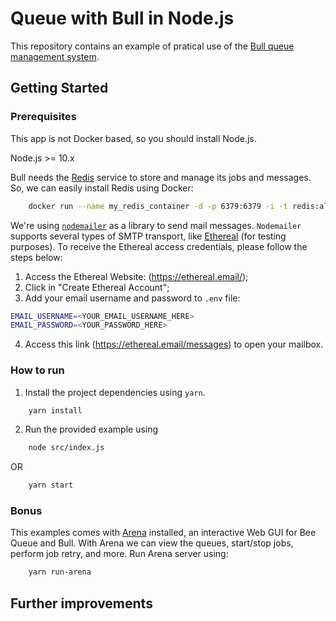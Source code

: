 # Queue with Bull in Node.js

This repository contains an example of pratical use of the [Bull queue management system](https://github.com/OptimalBits/bull).

## Getting Started

### Prerequisites

This app is not Docker based, so you should install Node.js.

Node.js >= 10.x

Bull needs the [Redis](https://redis.io/) service to store and manage its jobs and messages. So, we can easily install Redis using Docker:
```bash
    docker run --name my_redis_container -d -p 6379:6379 -i -t redis:alpine
```

We're using [`nodemailer`](https://nodemailer.com/about/) as a library to send mail messages. `Nodemailer` supports several types of SMTP transport, like
[Ethereal](https://ethereal.email/) (for testing purposes). To receive the Ethereal access credentials, please follow the steps below:

1. Access the Ethereal Website: (https://ethereal.email/);
2. Click in "Create Ethereal Account";
3. Add your email username and password to `.env` file:

```bash
EMAIL_USERNAME=<YOUR_EMAIL_USERNAME_HERE>
EMAIL_PASSWORD=<YOUR_PASSWORD_HERE>
```

4. Access this link (https://ethereal.email/messages) to open your mailbox.

### How to run

1. Install the project dependencies using `yarn`.
```bash
    yarn install
```

2. Run the provided example using
```bash
    node src/index.js
```
OR
```bash
    yarn start
```

### Bonus

This examples comes with [Arena](https://github.com/bee-queue/arena) installed, an interactive Web GUI for Bee Queue and Bull. With Arena we can view the queues, start/stop jobs, perform job retry, and more. Run Arena server using:

```bash
    yarn run-arena
```


## Further improvements

